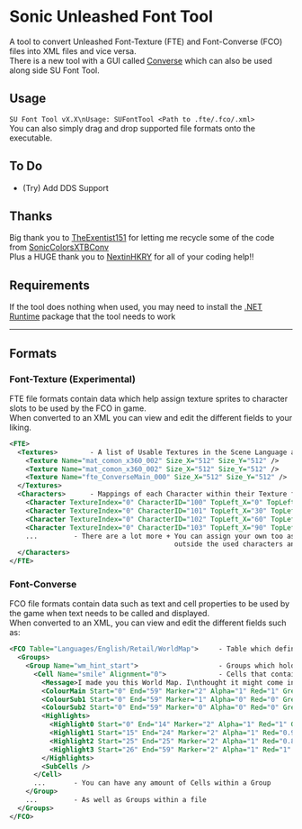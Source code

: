 # Sonic Unleashed Font Tool
A tool to convert Unleashed Font-Texture (FTE) and Font-Converse (FCO) files into XML files and vice versa.<br>
There is a new tool with a GUI called [Converse](https://github.com/NextinMono/converse) which can also be used along side SU Font Tool.

## Usage
`SU Font Tool vX.X\nUsage: SUFontTool <Path to .fte/.fco/.xml>`\
You can also simply drag and drop supported file formats onto the executable.

## To Do
- (Try) Add DDS Support

## Thanks
Big thank you to [TheExentist151](https://github.com/TheExentist151) for letting me recycle some of the code from [SonicColorsXTBConv](https://github.com/TheExentist151/SonicColorsXTBConv)<br>
Plus a HUGE thank you to [NextinHKRY](https://github.com/NextinMono) for all of your coding help!!

## Requirements
If the tool does nothing when used, you may need to install the [.NET Runtime](https://aka.ms/dotnet-core-applaunch?missing_runtime=true&arch=x64&rid=win10-x64&apphost_version=8.0) package that the tool needs to work

***

## Formats
### Font-Texture (Experimental)
FTE file formats contain data which help assign texture sprites to character slots to be used by the FCO in game.\
When converted to an XML you can view and edit the different fields to your liking.
```xml
<FTE>
  <Textures>        - A list of Usable Textures in the Scene Language archive 
    <Texture Name="mat_comon_x360_002" Size_X="512" Size_Y="512" />
    <Texture Name="mat_comon_x360_002" Size_X="512" Size_Y="512" />
    <Texture Name="fte_ConverseMain_000" Size_X="512" Size_Y="512" />
  </Textures>
  <Characters>      - Mappings of each Character within their Texture file
    <Character TextureIndex="0" CharacterID="100" TopLeft_X="0" TopLeft_Y="0" BottomRight_X="28" BottomRight_Y="28" />
    <Character TextureIndex="0" CharacterID="101" TopLeft_X="30" TopLeft_Y="0" BottomRight_X="58" BottomRight_Y="28" />
    <Character TextureIndex="0" CharacterID="102" TopLeft_X="60" TopLeft_Y="0" BottomRight_X="88" BottomRight_Y="28" />
    <Character TextureIndex="0" CharacterID="103" TopLeft_X="90" TopLeft_Y="0" BottomRight_X="118" BottomRight_Y="28" />
    ...         - There are a lot more + You can assign your own too as long as it's
                                         outside the used characters and within the overall character limit
  </Characters>
</FTE>
```

### Font-Converse
FCO file formats contain data such as text and cell properties to be used by the game when text needs to be called and displayed.\
When converted to an XML, you can view and edit the different fields such as:
```xml
<FCO Table="Languages/English/Retail/WorldMap">     - Table which define the Translation Table to be used
  <Groups>
    <Group Name="wm_hint_start">                    - Groups which hold Cells
      <Cell Name="smile" Alignment="0">             - Cells that contain Text Message and Format data
        <Message>I made you this World Map. I\nthought it might come in handy.</Message>
        <ColourMain Start="0" End="59" Marker="2" Alpha="1" Red="1" Green="1" Blue="1" />
        <ColourSub1 Start="0" End="59" Marker="1" Alpha="0" Red="0" Green="0" Blue="0.10980392" />
        <ColourSub2 Start="0" End="59" Marker="0" Alpha="0" Red="0" Green="0" Blue="0.003921569" />
        <Highlights>
          <Highlight0 Start="0" End="14" Marker="2" Alpha="1" Red="1" Green="1" Blue="1" />
          <Highlight1 Start="15" End="24" Marker="2" Alpha="1" Red="0.9882353" Green="0.9529412" Blue="0.019607844" />
          <Highlight2 Start="25" End="25" Marker="2" Alpha="1" Red="0.8" Green="1" Blue="0.8" />
          <Highlight3 Start="26" End="59" Marker="2" Alpha="1" Red="1" Green="1" Blue="1" />
        </Highlights>
        <SubCells />
      </Cell>
      ...       - You can have any amount of Cells within a Group
    </Group>
    ...         - As well as Groups within a file
  </Groups>
</FCO>
```
